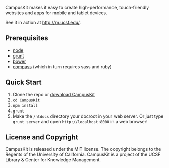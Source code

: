 CampusKit makes it easy to create high-performance, touch-friendly websites and apps for mobile and tablet devices. 

See it in action at http://m.ucsf.edu/.


Prerequisites
-

* [node](http://nodejs.org/download/)
* [grunt](http://gruntjs.com/getting-started)
* [bower](http://bower.io/)
* [compass](http://compass-style.org/install/) (which in turn requires sass and ruby)


Quick Start
-

1. Clone the repo or [download CampusKit](https://github.com/Trott/CampusKit/tags)
2. `cd CampusKit`
3. `npm install`
4. `grunt`
5. Make the `/htdocs` directory your docroot in your web server. Or just type `grunt server` and open `http://localhost:8000` in a web browser!


License and Copyright
-

CampusKit is released under the MIT license. The copyright belongs to the Regents of the University of California. CampusKit is a project of the UCSF Library & Center for Knowledge Management.




